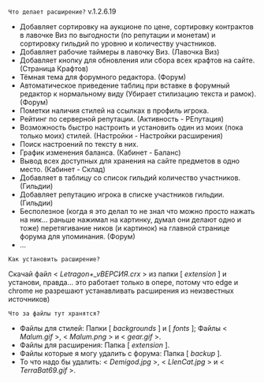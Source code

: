 `Что делает расширение?` v.1.2.6.19
- Добавляет сортировку на аукционе по цене, сортировку контрактов в лавочке Виз по выгодности (по репутации и монетам) и сортировку гильдий по уровню и количеству участников.
- Добавляет рабочие таймеры в лавочку Виз. (Лавочка Виз)
- Добавляет кнопку для обновления или сбора всех крафтов на сайте. (Страница Крафтов)
- Тёмная тема для форумного редактора. (Форум)
- Автоматическое приведение таблиц при вставке в форумный редактор к нормальному виду (Убирает стилизацию текста и рамок). (Форум)
- Пометки наличия стилей на ссылках в профиль игрока.
- Рейтинг по серверной репутации. (Активность - РЕпутация)
- Возможность быстро настроить и установить один из моих (пока только моих) стилей. (Настройки - Настройки расширения)
- Поиск настроений по тексту в них.
- График изменения баланса. (Кабинет - Баланс)
- Вывод всех доступных для хранения на сайте предметов в одно место. (Кабинет - Склад)
- Добавляет в таблицу со список гильдий количество участников. (Гильдии)
- Добавляет репутацию игрока в списке участников гильдии. (Гильдии)
- Бесполезное (когда я это делал то не знал что можно просто нажать на ник... раньше нажимал на картинку, думал они делают одно и тоже) перетягивание ников (и картинок) на главной странице форума для упоминания. (Форум)
- ...

`Как установить расширение?`

Скачай файл < _Letragon+\_vВЕРСИЯ.crx_ > из папки [ _extension_ ] и установи, правда... это работает только в опере, потому что edge и chrome не разрешают устанавливать расширения из неизвестных источников)

`Что за файлы тут хранятся?`
  - Файлы для стилей: Папки [ _backgrounds_ ] и [ _fonts_ ]; Файлы < _Malum.gif_ >, < _Malum.png_ > и < _gear.gif_ >.
  - Файлы для расширения: Папка [ _extension_ ].
  - Файлы которые я могу удалить с форума: Папка [ _backup_ ].
  - То что надо бы удалить: < _Demigod.jpg_ >, < _LlenCat.jpg_ > и < _TerraBat69.gif_ >.
